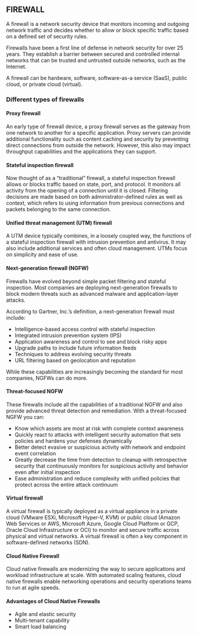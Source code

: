 ﻿## FIREWALL

A firewall is a network security device that monitors incoming and outgoing network traffic and decides whether to allow or block specific traffic based on a defined set of security rules.

Firewalls have been a first line of defense in network security for over 25 years. They establish a barrier between secured and controlled internal networks that can be trusted and untrusted outside networks, such as the Internet.

A firewall can be hardware, software, software-as-a service (SaaS), public cloud, or private cloud (virtual).

### Different types of firewalls

#### Proxy firewall
An early type of firewall device, a proxy firewall serves as the gateway from one network to another for a specific application. Proxy servers can provide additional functionality such as content caching and security by preventing direct connections from outside the network. However, this also may impact throughput capabilities and the applications they can support.

#### Stateful inspection firewall

Now thought of as a “traditional” firewall, a stateful inspection firewall allows or blocks traffic based on state, port, and protocol. It monitors all activity from the opening of a connection until it is closed. Filtering decisions are made based on both administrator-defined rules as well as context, which refers to using information from previous connections and packets belonging to the same connection.

#### Unified threat management (UTM) firewall

A UTM device typically combines, in a loosely coupled way, the functions of a stateful inspection firewall with intrusion prevention and antivirus. It may also include additional services and often cloud management. UTMs focus on simplicity and ease of use.

#### Next-generation firewall (NGFW)

Firewalls have evolved beyond simple packet filtering and stateful inspection. Most companies are deploying next-generation firewalls to block modern threats such as advanced malware and application-layer attacks.

According to Gartner, Inc.’s definition, a next-generation firewall must include:
-   Intelligence-based access control with stateful inspection
-   Integrated intrusion prevention system (IPS)
-   Application awareness and control to see and block risky apps
-   Upgrade paths to include future information feeds
-   Techniques to address evolving security threats
-   URL filtering based on geolocation and reputation
    
While these capabilities are increasingly becoming the standard for most companies, NGFWs can do more.

#### Threat-focused NGFW

These firewalls include all the capabilities of a traditional NGFW and also provide advanced threat detection and remediation. With a threat-focused NGFW you can:
-   Know which assets are most at risk with complete context awareness
-   Quickly react to attacks with intelligent security automation that sets policies and hardens your defenses dynamically
-   Better detect evasive or suspicious activity with network and endpoint event correlation
-   Greatly decrease the time from detection to cleanup with retrospective security that continuously monitors for suspicious activity and behavior even after initial inspection
-   Ease administration and reduce complexity with unified policies that protect across the entire attack continuum

#### Virtual firewall
A virtual firewall is typically deployed as a virtual appliance in a private cloud (VMware ESXi, Microsoft Hyper-V, KVM) or public cloud (Amazon Web Services or AWS, Microsoft Azure, Google Cloud Platform or GCP, Oracle Cloud Infrastructure or OCI) to monitor and secure traffic across physical and virtual networks. A virtual firewall is often a key component in software-defined networks (SDN).

#### Cloud Native Firewall
Cloud native firewalls are modernizing the way to secure applications and workload infrastructure at scale. With automated scaling features, cloud native firewalls enable networking operations and security operations teams to run at agile speeds.

#### Advantages of Cloud Native Firewalls
-   Agile and elastic security
-   Multi-tenant capability
-   Smart load balancing
